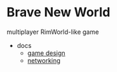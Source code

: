 # Brave New World

multiplayer RimWorld-like game


* docs
    * [game design](GAME_DESIGN.md)
    * [networking](MULTIPLAYER_ARCH.md)

